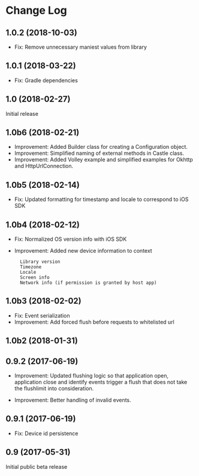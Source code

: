 # Change Log

## 1.0.2 (2018-10-03)
- Fix: Remove unnecessary maniest values from library

## 1.0.1 (2018-03-22)
- Fix: Gradle dependencies

## 1.0 (2018-02-27)
Initial release

## 1.0b6 (2018-02-21)
- Improvement: Added Builder class for creating a Configuration object.
- Improvement: Simplified naming of external methods in Castle class.
- Improvement: Added Volley example and simplified examples for Okhttp and HttpUrlConnection.

## 1.0b5 (2018-02-14)
- Fix: Updated formatting for timestamp and locale to correspond to iOS SDK

## 1.0b4 (2018-02-12)
- Fix: Normalized OS version info with iOS SDK

- Improvement: Added new device information to context

		Library version  
		Timezone  
		Locale  
		Screen info  
		Network info (if permission is granted by host app)

## 1.0b3 (2018-02-02)
- Fix: Event serialization
- Improvement: Add forced flush before requests to whitelisted url

## 1.0b2 (2018-01-31)

## 0.9.2 (2017-06-19)
- Improvement: Updated flushing logic so that application open, application close and identify events trigger a flush that does not take the flushlimit into consideration.

- Improvement: Better handling of invalid events.

## 0.9.1 (2017-06-19)
- Fix: Device id persistence

## 0.9 (2017-05-31)

Initial public beta release